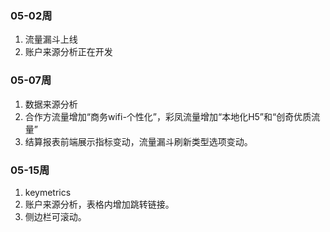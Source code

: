 ### 05-02周
1. 流量漏斗上线
2. 账户来源分析正在开发

### 05-07周
1. 数据来源分析
2. 合作方流量增加“商务wifi-个性化”，彩凤流量增加“本地化H5”和“创奇优质流量”
3. 结算报表前端展示指标变动，流量漏斗刷新类型选项变动。

### 05-15周
1. keymetrics
2. 账户来源分析，表格内增加跳转链接。
3. 侧边栏可滚动。